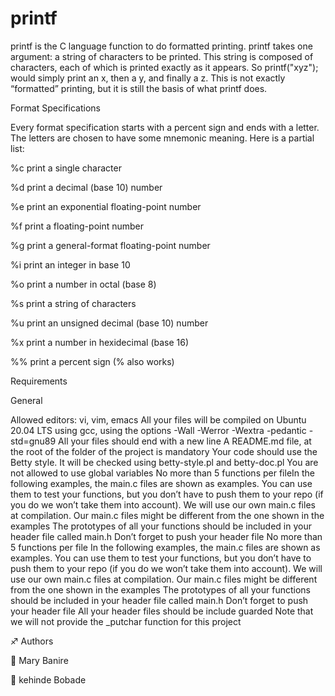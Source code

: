# printf
printf is the C language function to do formatted printing.
printf takes one argument:
a string of characters to be printed. This string is
composed of characters, each of which is printed exactly as it appears. So printf("xyz"); would simply print an x, then a y, and finally a z. This is not
exactly “formatted” printing, but it is still the basis
of what printf does.

Format Specifications

Every format specification starts with a percent sign
and ends with a letter. The letters are chosen to have
some mnemonic meaning. Here is a partial list:

%c print a single character

%d print a decimal (base 10) number

%e print an exponential floating-point number

%f print a floating-point number

%g print a general-format floating-point number

%i print an integer in base 10

%o print a number in octal (base 8)

%s print a string of characters

%u print an unsigned decimal (base 10) number

%x print a number in hexidecimal (base 16)

%% print a percent sign (\% also works)

Requirements

General

Allowed editors: vi, vim, emacs
All your files will be compiled on Ubuntu 20.04 LTS using gcc, using the options -Wall -Werror -Wextra -pedantic -std=gnu89
All your files should end with a new line
A README.md file, at the root of the folder of the project is mandatory
Your code should use the Betty style. It will be checked using betty-style.pl and betty-doc.pl
You are not allowed to use global variables
No more than 5 functions per fileIn the following examples, the main.c files are shown as examples. You can use them to test your functions, but you don’t have to push them to your repo (if you do we won’t take them into account). We will use our own main.c files at compilation. Our main.c files might be different from the one shown in the examples
The prototypes of all your functions should be included in your header file called main.h
Don’t forget to push your header file
No more than 5 functions per file
In the following examples, the main.c files are shown as examples. You can use them to test your functions, but you don’t have to push them to your repo (if you do we won’t take them into account). We will use our own main.c files at compilation. Our main.c files might be different from the one shown in the examples
The prototypes of all your functions should be included in your header file called main.h
Don’t forget to push your header file
All your header files should be include guarded
Note that we will not provide the _putchar function for this project

♐ Authors

👨 Mary Banire

👨 kehinde Bobade


